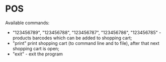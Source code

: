 # POS
Available commands:
- "123456789", "123456788", "123456787", "123456786", "123456785" - products barcodes which can be added to shopping cart;
- "print" print shopping cart (to command line and to file), after that next shopping cart is open;
- "exit" - exit the program
